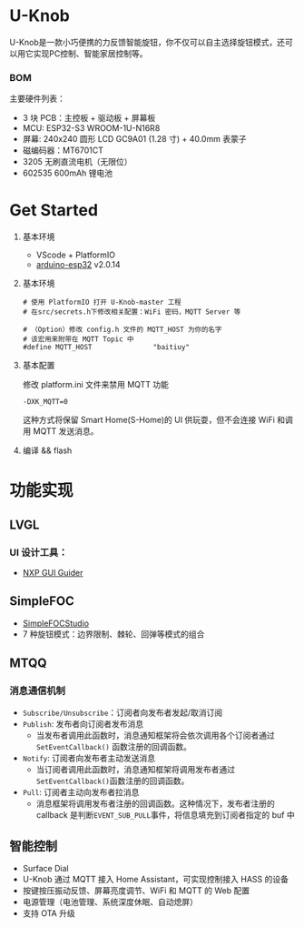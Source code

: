 # U-Knob
U-Knob是一款小巧便携的力反馈智能旋钮，你不仅可以自主选择旋钮模式，还可以用它实现PC控制、智能家居控制等。

### BOM

[BOM]: u-knob_png\U-Knob_Bom.xlsx

主要硬件列表：

- 3 块 PCB：主控板 + 驱动板 + 屏幕板
- MCU: ESP32-S3 WROOM-1U-N16R8
- 屏幕: 240x240 圆形 LCD GC9A01 (1.28 寸) + 40.0mm 表蒙子 
- 磁编码器：MT6701CT
- 3205 无刷直流电机（无限位）
- 602535 600mAh 锂电池 

# Get Started

1. 基本环境

   -  VScode + PlatformIO
   - [arduino-esp32](https://github.com/espressif/arduino-esp32) v2.0.14

2. 基本环境

   ```
   # 使用 PlatformIO 打开 U-Knob-master 工程
   # 在src/secrets.h下修改相关配置：WiFi 密码，MQTT Server 等
   
   # （Option）修改 config.h 文件的 MQTT_HOST 为你的名字
   # 该宏用来附带在 MQTT Topic 中
   #define MQTT_HOST               "baitiuy"      
   ```

3. 基本配置

   修改 platform.ini 文件来禁用 MQTT 功能

   ```
   -DXK_MQTT=0 
   ```

   这种方式将保留 Smart Home(S-Home)的 UI 供玩耍，但不会连接 WiFi 和调用 MQTT 发送消息。

4. 编译 && flash




# 功能实现

## LVGL

### UI 设计工具：

- [NXP GUI Guider](https://www.nxp.com/design/software/development-software/gui-guider:GUI-GUIDER)

## SimpleFOC 

- [SimpleFOCStudio](https://github.com/JorgeMaker/SimpleFOCStudio)
- 7 种旋钮模式：边界限制、棘轮、回弹等模式的组合

## MTQQ

### 消息通信机制

- `Subscribe/Unsubscribe`：订阅者向发布者发起/取消订阅
- `Publish`: 发布者向订阅者发布消息
  - 当发布者调用此函数时，消息通知框架将会依次调用各个订阅者通过`SetEventCallback()` 函数注册的回调函数。
- `Notify`: 订阅者向发布者主动发送消息
  - 当订阅者调用此函数时，消息通知框架将调用发布者通过`SetEventCallback()`函数注册的回调函数。
- `Pull`: 订阅者主动向发布者拉消息
  - 消息框架将调用发布者注册的回调函数。这种情况下，发布者注册的 callback 是判断`EVENT_SUB_PULL`事件，将信息填充到订阅者指定的 buf 中

## 智能控制

- Surface Dial 
- U-Knob 通过 MQTT 接入 Home Assistant，可实现控制接入 HASS 的设备
- 按键按压振动反馈、屏幕亮度调节、WiFi 和 MQTT 的 Web 配置
- 电源管理（电池管理、系统深度休眠、自动熄屏）
- 支持 OTA 升级
